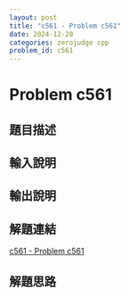 ```yaml
---
layout: post
title: "c561 - Problem c561"
date: 2024-12-20
categories: zerojudge cpp
problem_id: c561
---
```


# Problem c561

## 題目描述



## 輸入說明



## 輸出說明



## 解題連結

[c561 - Problem c561](https://zerojudge.tw/ShowProblem?problemid=c561)

## 解題思路

